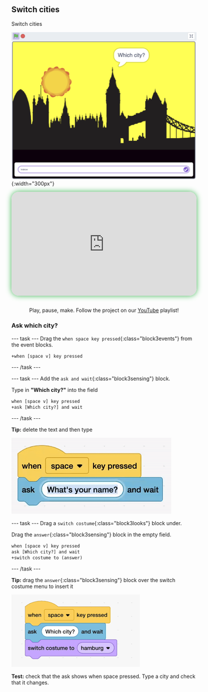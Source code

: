 ## Switch cities

<div style="display: flex; flex-wrap: wrap">
<div style="flex-basis: 200px; flex-grow: 1; margin-right: 15px;">
Switch cities
</div>
<div>

![ADD](images/which.png){:width="300px"}

</div>
</div>

<html>
<div style="position: relative; width: 100%; aspect-ratio: 16 / 9; border-radius: 20px; box-shadow: 0 0 15px #3fb654; overflow: hidden;">
<iframe style="position: absolute; top: 0; left: 0; right: 0; width: 100%; height: 100%; border: none;" src="https://www.youtube.com/embed/AtKv-CLsiS4?rel=0&cc_load_policy=1" allowfullscreen allow="accelerometer; autoplay; clipboard-write; encrypted-media; gyroscope; picture-in-picture; web-share">
</iframe>
</div><br>
</html>
<div style="text-align: center; margin-top: 1em;">

Play, pause, make. Follow the project on our [YouTube](10) playlist!
</div>

### Ask which city?

--- task ---
Drag the `when space key pressed`{:class="block3events"} from the event blocks.

```blocks3
+when [space v] key pressed
```
--- /task ---

--- task ---
Add the `ask and wait`{:class="block3sensing"} block.

Type in **"Which city?"** into the field

```blocks3
when [space v] key pressed
+ask [Which city?] and wait
```

--- /task ---


**Tip:** delete the text and then type

![animated gif of typing in scratch block](images/type.gif)

--- task ---
Drag a `switch costume`{:class="block3looks"} block under.

Drag the `answer`{:class="block3sensing"} block in the empty field.
```blocks3
when [space v] key pressed
ask [Which city?] and wait
+switch costume to (answer)
```
--- /task ---

**Tip:** drag the `answer`{:class="block3sensing"} block over the switch costume menu to insert it

![Animated gif of choosing from a scratch menu](images/switch.gif)


**Test:** check that the ask shows when space pressed. Type a city and check that it changes.